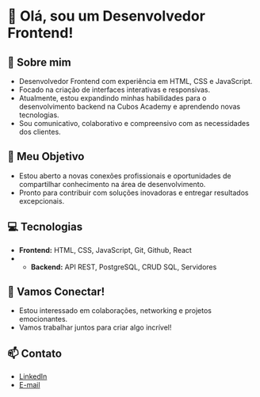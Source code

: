 # 👋 Olá, sou um Desenvolvedor Frontend!

## 💼 Sobre mim

- Desenvolvedor Frontend com experiência em HTML, CSS e JavaScript.
- Focado na criação de interfaces interativas e responsivas.
- Atualmente, estou expandindo minhas habilidades para o desenvolvimento backend na Cubos Academy e aprendendo novas tecnologias.
- Sou comunicativo, colaborativo e compreensivo com as necessidades dos clientes.

## 🚀 Meu Objetivo

- Estou aberto a novas conexões profissionais e oportunidades de compartilhar conhecimento na área de desenvolvimento.
- Pronto para contribuir com soluções inovadoras e entregar resultados excepcionais.

## 💻 Tecnologias

- **Frontend:** HTML, CSS, JavaScript, Git, Github, React
- - **Backend:** API REST, PostgreSQL, CRUD SQL, Servidores

## 🤝 Vamos Conectar!

- Estou interessado em colaborações, networking e projetos emocionantes.
- Vamos trabalhar juntos para criar algo incrível!

## 📫 Contato

- [LinkedIn](https://www.linkedin.com/in/rodrigoamaraldvm/)
- [E-mail](dvmrodrigo@gmail.com)


